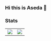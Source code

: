 ### Hi this is Aseda 👋

<!--
**AsedaDeveloper/AsedaDeveloper** is a ✨ _special_ ✨ repository because its `README.md` (this file) appears on your GitHub profile.

Here are some ideas to get you started:

- 🔭 I’m currently working on ...
- 🌱 I’m currently learning ...
- 👯 I’m looking to collaborate on ...
- 🤔 I’m looking for help with ...
- 💬 Ask me about ...
- 📫 How to reach me: ...
- 😄 Pronouns: ...
- ⚡ Fun fact: ...
-->


### Stats
<table><tr><td>

  <img src='https://github-readme-stats.vercel.app/api/?username=AsedaDeveloper&count_private=true&show_icons=true'>

  </td><td>

  <img src='https://github-readme-stats.vercel.app/api/top-langs/?username=AsedaDeveloper'>

  </td></tr></table>
